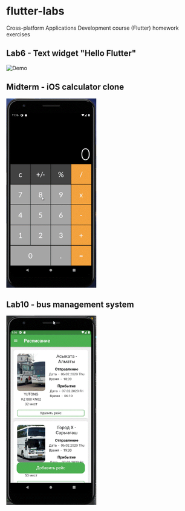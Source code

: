 # flutter-labs
Cross-platform Applications Development course (Flutter) homework exercises

## Lab6 - Text widget "Hello Flutter"
![Demo](lab6/lab6.gif)

## Midterm - iOS calculator clone
![Demo](midterm_calculator/calculator.gif)

## Lab10 - bus management system
![Demo](lab10/lab10.gif)
